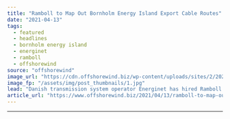 ```yaml
---
title: "Ramboll to Map Out Bornholm Energy Island Export Cable Routes"
date: "2021-04-13"
tags: 
  - featured
  - headlines
  - bornholm energy island
  - energinet
  - ramboll
  - offshorewind
source: "offshorewind"
image_url: "https://cdn.offshorewind.biz/wp-content/uploads/sites/2/2021/04/13113002/Ramboll-to-Map-Out-Bornholm-Energy-Island-Export-Cable-Routes.jpg"
image_fp: "/assets/img/post_thumbnails/1.jpg"
lead: "Danish transmission system operator Energinet has hired Ramboll to map and recommend possible submerged"
article_url: "https://www.offshorewind.biz/2021/04/13/ramboll-to-map-out-bornholm-energy-island-export-cable-routes/"
---
```


---
